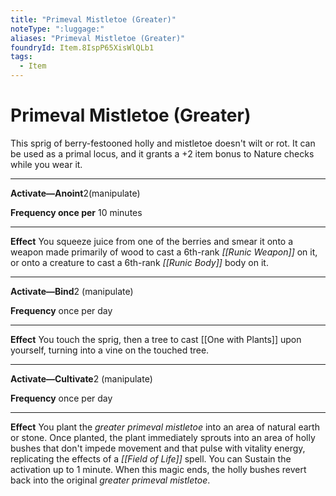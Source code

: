 ```yaml
---
title: "Primeval Mistletoe (Greater)"
noteType: ":luggage:"
aliases: "Primeval Mistletoe (Greater)"
foundryId: Item.8IspP65XisWlQLb1
tags:
  - Item
---
```


# Primeval Mistletoe (Greater)

This sprig of berry-festooned holly and mistletoe doesn't wilt or rot. It can be used as a primal locus, and it grants a +2 item bonus to Nature checks while you wear it.

* * *

**Activate—Anoint**2(manipulate)

**Frequency once per** 10 minutes

* * *

**Effect** You squeeze juice from one of the berries and smear it onto a weapon made primarily of wood to cast a 6th-rank _[[Runic Weapon]]_ on it, or onto a creature to cast a 6th-rank _[[Runic Body]]_ body on it.

* * *

**Activate—Bind**2 (manipulate)

**Frequency** once per day

* * *

**Effect** You touch the sprig, then a tree to cast [[One with Plants]] upon yourself, turning into a vine on the touched tree.

* * *

**Activate—Cultivate**2 (manipulate)

****Frequency**** once per day

* * *

****Effect**** You plant the _greater primeval mistletoe_ into an area of natural earth or stone. Once planted, the plant immediately sprouts into an area of holly bushes that don't impede movement and that pulse with vitality energy, replicating the effects of a _[[Field of Life]]_ spell. You can Sustain the activation up to 1 minute. When this magic ends, the holly bushes revert back into the original _greater primeval mistletoe_.
